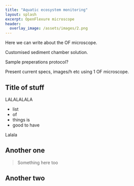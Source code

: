 ```yaml
---
title: "Aquatic ecosystem monitoring"
layout: splash
excerpt: OpenFlexure microscope
header:
  overlay_image: /assets/images/2.png
---
```


Here we can write about the OF microscope.

Customised sediment chamber solution.

Sample preperations protocol?

Present current specs, images/h etc using 1 OF microscope.

## Title of stuff

LALALALALA

  * list
  * of
  * things is
  * good to have
  
Lalala

## Another one

> Something here too

## Another two